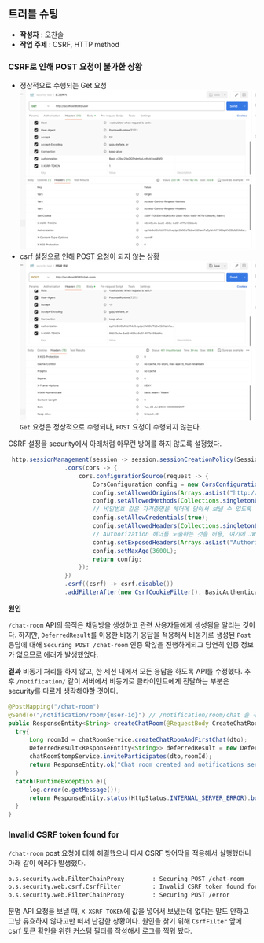 ## 트러블 슈팅
- **작성자** : 오찬솔
- **작업 주제** : CSRF, HTTP method

### CSRF로 인해 POST 요청이 불가한 상황
- 정상적으로 수행되는 Get 요청
![정상적으로 수행되는 Get 요청](./image-1.png)
- csrf 설정으로 인해 POST 요청이 되지 않는 상황
![alt text](./image-2.png)
`Get` 요청은 정상적으로 수행되나, `POST` 요청이 수행되지 않는다.


CSRF 설정을 security에서 아래처럼 아무런 방어를 하지 않도록 설정했다.


```java
 http.sessionManagement(session -> session.sessionCreationPolicy(SessionCreationPolicy.STATELESS))
                .cors(cors -> {
                    cors.configurationSource(request -> {
                        CorsConfiguration config = new CorsConfiguration();
                        config.setAllowedOrigins(Arrays.asList("http://localhost:3000","http://localhost:5173", "http://localhost:5174","http://localhost:8080"));
                        config.setAllowedMethods(Collections.singletonList("*"));
                        // 비밀번호 같은 자격증명을 헤더에 담아서 보낼 수 있도록 설정
                        config.setAllowCredentials(true);
                        config.setAllowedHeaders(Collections.singletonList("*"));
                        // Authorization 헤더를 노출하는 것을 허용, 여기에 JWT 토큰 값을 보낼 것
                        config.setExposedHeaders(Arrays.asList("Authorization"));
                        config.setMaxAge(3600L);
                        return config;
                    });
                })
                .csrf((csrf) -> csrf.disable())
                .addFilterAfter(new CsrfCookieFilter(), BasicAuthenticationFilter.class)
```

**원인**

`/chat-room` API의 목적은 채팅방을 생성하고 관련 사용자들에게 생성됨을 알리는 것이다. 하지만, `DeferredResult`를 이용한 비동기 응답을 적용해서 
비동기로 생성된 `Post` 응답에 대해 `Securing POST /chat-room` 인증 확읺을 진행하게되고 당연히 인증 정보가 없으므로 에러가 발생했었다.

**결과**
비동기 처리를 하지 않고, 한 세션 내에서 모든 응답을 하도록 API를 수정했다.
추후 `/notification/` 같이 서버에서 비동기로 클라이언트에게 전달하는 부분은 security를 다르게 생각해야할 것이다.

```java
@PostMapping("/chat-room")
@SendTo("/notification/room/{user-id}") // /notification/room/chat 을 구독하면 SendMessageDto를 받음
public ResponseEntity<String> createChatRoom(@RequestBody CreateChatRoomDto dto){
  try{
      Long roomId = chatRoomService.createChatRoomAndFirstChat(dto);
      DeferredResult<ResponseEntity<String>> deferredResult = new DeferredResult<>();
      chatRoomStompService.inviteParticipates(dto,roomId);
      return ResponseEntity.ok("Chat room created and notifications sent");
  }
  catch(RuntimeException e){
      log.error(e.getMessage());
      return ResponseEntity.status(HttpStatus.INTERNAL_SERVER_ERROR).body("서버 에러 발생!");
  }
}

```

### Invalid CSRF token found for

`/chat-room` post 요청에 대해 해결했으니 다시 CSRF 방어막을 적용해서 실행했더니 아래 같이 에러가 발생했다.

```sh
o.s.security.web.FilterChainProxy        : Securing POST /chat-room
o.s.security.web.csrf.CsrfFilter         : Invalid CSRF token found for http://localhost:8080/chat-room
o.s.security.web.FilterChainProxy        : Securing POST /error
```

분명 API 요청을 보낼 때, `X-XSRF-TOKEN`에 값을 넣어서 보냈는데 없다는 말도 안하고 그냥 유효하지 않다고만 떠서 난감한 상황이다.
원인을 찾기 위해 `CsrfFilter` 앞에 csrf 토큰 확인을 위한 커스텀 필터를 작성해서 로그를 찍워 봤다.


